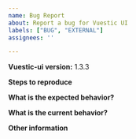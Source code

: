 ```yaml
---
name: Bug Report
about: Report a bug for Vuestic UI
labels: ["BUG", "EXTERNAL"]
assignees: ''

---
```


**Vuestic-ui version:** 1.3.3

**Steps to reproduce**

**What is the expected behavior?**

**What is the current behavior?**

**Other information**

